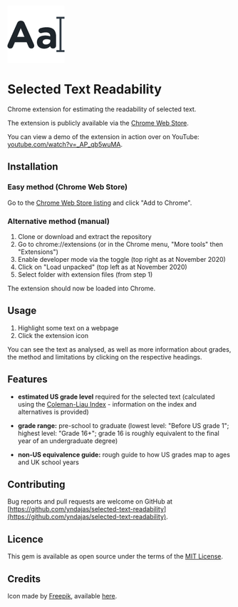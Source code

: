 <img src="icons/icon128.png" alt="extension icon" title="extension icon">

<h1> Selected Text Readability</h1>

Chrome extension for estimating the readability of selected text.

The extension is publicly available via the <a href="https://chrome.google.com/webstore/detail/selected-text-readability/gmmgeofdbimelpnapecnbdckopibaecl" target="_blank" title="Selected Text Readability Chrome Web Store listing">Chrome Web Store</a>.

You can view a demo of the extension in action over on YouTube: <a href="https://www.youtube.com/watch?v=_AP_qb5wuMA" target="_blank" title="app demo on YouTube">youtube.com/watch?v=_AP_qb5wuMA</a>.

## Installation

### Easy method (Chrome Web Store)

Go to the <a href="https://chrome.google.com/webstore/detail/selected-text-readability/gmmgeofdbimelpnapecnbdckopibaecl" target="_blank" title="Selected Text Readability Chrome Web Store listing">Chrome Web Store listing</a> and click "Add to Chrome".

### Alternative method (manual)

1. Clone or download and extract the repository
2. Go to chrome://extensions (or in the Chrome menu, "More tools" then "Extensions")
3. Enable developer mode via the toggle (top right as at November 2020)
4. Click on "Load unpacked" (top left as at November 2020)
5. Select folder with extension files (from step 1)

The extension should now be loaded into Chrome.

## Usage
1. Highlight some text on a webpage
2. Click the extension icon

You can see the text as analysed, as well as more information about grades, the method and limitations by clicking on the respective headings.

## Features
- **estimated US grade level** required for the selected text (calculated using the <a href="https://en.wikipedia.org/wiki/Coleman%E2%80%93Liau_index" target="_blank" title="Coleman-Liau Index Wikipedia article">Coleman-Liau Index</a> - information on the index and alternatives is provided)

- **grade range:** pre-school to graduate (lowest level: "Before US grade 1"; highest level: "Grade 16+"; grade 16 is roughly equivalent to the final year of an undergraduate degree)

- **non-US equivalence guide:** rough guide to how US grades map to ages and UK school years

## Contributing

Bug reports and pull requests are welcome on GitHub at [https://github.com/yndajas/selected-text-readability](https://github.com/yndajas/selected-text-readability).

## Licence

This gem is available as open source under the terms of the <a href="https://opensource.org/licenses/MIT" target="_blank" title ="MIT License">MIT License</a>.

## Credits
Icon made by <a href="https://www.flaticon.com/authors/freepik" target="_blank" title="Freepik">Freepik</a>, available <a href="https://www.flaticon.com/free-icon/font_167502" target="_blank" title="icon">here</a>.
